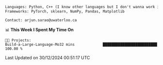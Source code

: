 ```txt
Languages: Python, C++ (I know other languages but I don't wanna work in em)
Frameworks: PyTorch, sklearn, NumPy, Pandas, Matplotlib

Contact: arjun.sarao@uwaterloo.ca
```

<!--START_SECTION:waka-->
📊 **This Week I Spent My Time On** 

```text
🐱‍💻 Projects: 
Build-a-Large-Language-Mo32 mins             █████████████████████████   100.00 % 
```


 Last Updated on 30/12/2024 00:51:17 UTC
<!--END_SECTION:waka-->

